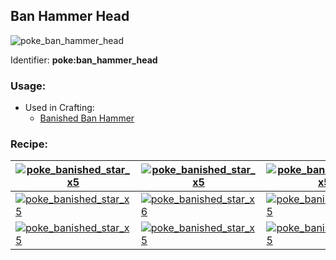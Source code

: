 ## Ban Hammer Head
![poke_ban_hammer_head](https://github.com/ItsMePok/PFE/assets/136857747/ed85781c-47db-4eea-8592-f3065578032e)

Identifier: **poke:ban_hammer_head**

### Usage:
* Used in Crafting:
  * [Banished Ban Hammer](https://github.com/ItsMePok/PFE/wiki/Ban-Hammer)
### Recipe:
|[![poke_banished_star_x5](https://github.com/ItsMePok/PFE/assets/136857747/9086e115-5294-4526-8dff-b4b36cb51c1c)](https://pfewiki.gitbook.io/home/items/banished-stars/banished-star-x5)|[![poke_banished_star_x5](https://github.com/ItsMePok/PFE/assets/136857747/9086e115-5294-4526-8dff-b4b36cb51c1c)](https://pfewiki.gitbook.io/home/items/banished-stars/banished-star-x5)|[![poke_banished_star_x5](https://github.com/ItsMePok/PFE/assets/136857747/9086e115-5294-4526-8dff-b4b36cb51c1c)](https://pfewiki.gitbook.io/home/items/banished-stars/banished-star-x5)|
|---|---|---|
|[![poke_banished_star_x5](https://github.com/ItsMePok/PFE/assets/136857747/9086e115-5294-4526-8dff-b4b36cb51c1c)](https://pfewiki.gitbook.io/home/items/banished-stars/banished-star-x5)|[![poke_banished_star_x6](https://github.com/ItsMePok/PFE/assets/136857747/15a02353-f6d6-4420-8d56-9194e332a770)](https://pfewiki.gitbook.io/home/items/banished-stars/banished-star-x6)|[![poke_banished_star_x5](https://github.com/ItsMePok/PFE/assets/136857747/9086e115-5294-4526-8dff-b4b36cb51c1c)](https://pfewiki.gitbook.io/home/items/banished-stars/banished-star-x5)|
|[![poke_banished_star_x5](https://github.com/ItsMePok/PFE/assets/136857747/9086e115-5294-4526-8dff-b4b36cb51c1c)](https://pfewiki.gitbook.io/home/items/banished-stars/banished-star-x5)|[![poke_banished_star_x5](https://github.com/ItsMePok/PFE/assets/136857747/9086e115-5294-4526-8dff-b4b36cb51c1c)](https://pfewiki.gitbook.io/home/items/banished-stars/banished-star-x5)|[![poke_banished_star_x5](https://github.com/ItsMePok/PFE/assets/136857747/9086e115-5294-4526-8dff-b4b36cb51c1c)](https://pfewiki.gitbook.io/home/items/banished-stars/banished-star-x5)|